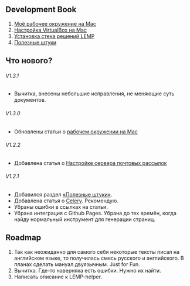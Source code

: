## Development Book

1. [Моё рабочее окружение на Mac](./OSX/README.md)
2. [Настройка VirtualBox на Mac](./VirtualBox/README.md)
3. [Установка стека решений LEMP](./LEMP/README.md)
4. [Полезные штуки](./UsefulThings/README.md)


## Что нового?

###### V1.3.1
- Вычитка, внесены небольшие исправления, не меняющие суть документов.

###### V1.3.0
- Обновлены статьи о [рабочем окружении на Mac](./OSX/README.md)

###### V1.2.2
- Добавлена статья о [Настройке сервера почтовых рассылок](./UsefulThings/MailServerSettings.md)

###### V1.2.1

- Добавился раздел [«Полезные штуки»](./UsefulThings/README.md).
- Добавлена статья о [Celery](./UsefulThings/Celery.md). Рекомендую.
- Убраны ошибки в ссылках на статьи.
- Убрана интеграция с Github Pages. Убрана до тех времён, когда найду нормальный инструмент для генерации страниц.

## Roadmap

1. Так как неожиданно для самого себя некоторые тексты писал на английском языке, то получилась смесь русского и английского. В планах сделать мануал двуязычным. Just for Fun.
2. Вычитка. Где-то наверняка есть ошибки. Нужно их найти.
3. Написать описание к LEMP-helper.
